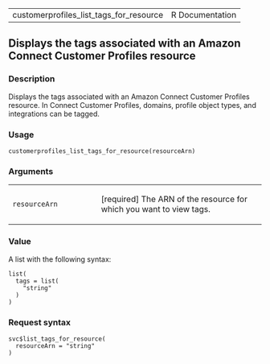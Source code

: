 <table style="width: 100%;">
<tbody>
<tr class="odd">
<td>customerprofiles_list_tags_for_resource</td>
<td style="text-align: right;">R Documentation</td>
</tr>
</tbody>
</table>

## Displays the tags associated with an Amazon Connect Customer Profiles resource

### Description

Displays the tags associated with an Amazon Connect Customer Profiles
resource. In Connect Customer Profiles, domains, profile object types,
and integrations can be tagged.

### Usage

    customerprofiles_list_tags_for_resource(resourceArn)

### Arguments

<table>
<colgroup>
<col style="width: 35%" />
<col style="width: 65%" />
</colgroup>
<tbody>
<tr class="odd">
<td><code
id="customerprofiles_list_tags_for_resource_:_resourceArn">resourceArn</code></td>
<td><p>[required] The ARN of the resource for which you want to view
tags.</p></td>
</tr>
</tbody>
</table>

### Value

A list with the following syntax:

    list(
      tags = list(
        "string"
      )
    )

### Request syntax

    svc$list_tags_for_resource(
      resourceArn = "string"
    )
